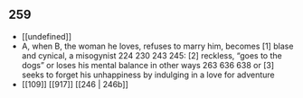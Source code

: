 ## 259
- [[undefined]] 
- A, when B, the woman he loves, refuses to marry him, becomes [1] blase and cynical, a misogynist 224 230 243 245: [2] reckless, “goes to the dogs” or loses his mental balance in other ways 263 636 638 or [3] seeks to forget his unhappiness by indulging in a love for adventure
- [[109]] [[917]] [[246 | 246b]] 

